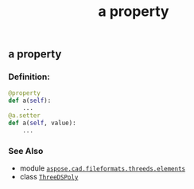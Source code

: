 ﻿---
title: a property
second_title: Aspose.CAD for Python via .NET API References
description: 
type: docs
weight: 30
url: /python-net/aspose.cad.fileformats.threeds.elements/threedspoly/a/
is_root: false
---

## a property

### Definition:
```python
@property
def a(self):
    ...
@a.setter
def a(self, value):
    ...
```

### See Also
* module [`aspose.cad.fileformats.threeds.elements`](../../)
* class [`ThreeDSPoly`](/cad/python-net/aspose.cad.fileformats.threeds.elements/threedspoly)
